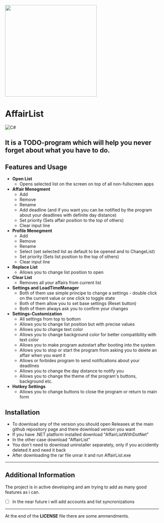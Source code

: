 <img src="https://i.postimg.cc/W3F1nRj5/Affair-List-Logo.png" width="300" height="300">

# AffairList

![C#](https://img.shields.io/badge/.NET-purple)

## It is a TODO-program which will help you never forget about what you have to do.

## Features and Usage
  * __Open List__
    * Opens selected list on the screen on top of all non-fullscreen apps
  * __Affair Menegment__
    * Add
    * Remove
    * Rename
    * Add deadline (and if you want you can be notified by the program about your deadlines with definite day distance)
    * Set priority (Sets affair position to the top of others)
    * Clear input line
  * __Profile Menegment__ 
    * Add
    * Remove
    * Rename
    * Select (set selected list as default to be opened and to ChangeList)
    * Set priority (Sets list position to the top of others)
    * Clear input line
  * __Replace List__ 
    * Allows you to change list position to open
  * __Clear List__
    * Removes all your affairs from current list
  * __Settings and LoadTimeManager__
    * Both of them use simple principe to change a settings - double click on the current value or one click to toggle state
    * Both of them allow you to set base settings (Reset button)
    * Both of them always ask you to confirm your changes
  * __Settings-Customization__
    * All settings from top to bottom
    * Allows you to change list position but with precise values
    * Allows you to change text color
    * Allows you to change background color for better compatibility with text color
    * Allows you to make program autostart after booting into the system
    * Allows you to stop or start the program from asking you to delete an affair when you want it
    * Allows or forbides program to send notifications about your deadlines
    * Allows you to change the day distance to notify you
    * Allows you to change the theme of the program's buttons, background etc.
  * __Hotkey Settings__
    * Allows you to change buttons to close the program or return to main form

## Installation
  * To download any of the version you should open Releases at the main github repository page and there download version you want
  * If you have .NET platform installed download "AffairListWithDotNet"
  * In the other case download "AffairList"
  * You don't need to download uninstaller separately, only if you accidently deleted it and need it back
  * After downloading the rar file unrar it and run AffairList.exe
___
## Additional Information

The project is in active developing and am trying to add as many good features as i can.
- [ ] In the near future i will add accounts and list syncronizations
___
At the end of the __LICENSE__ file there are some ammendments.
